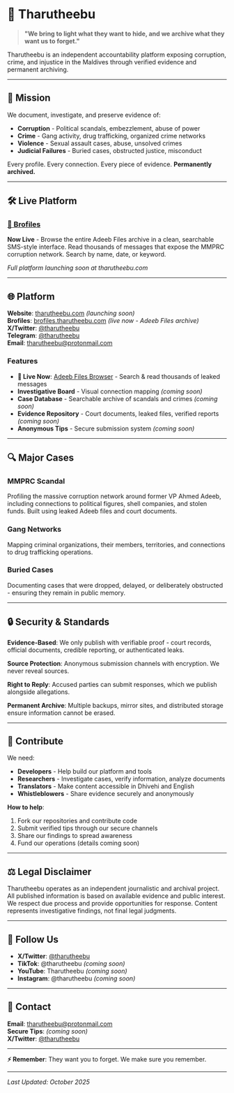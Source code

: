 # 🔴 Tharutheebu

> **"We bring to light what they want to hide, and we archive what they want us to forget."**

Tharutheebu is an independent accountability platform exposing corruption, crime, and injustice in the Maldives through verified evidence and permanent archiving.

---

## 🎯 Mission

We document, investigate, and preserve evidence of:
- **Corruption** - Political scandals, embezzlement, abuse of power
- **Crime** - Gang activity, drug trafficking, organized crime networks
- **Violence** - Sexual assault cases, abuse, unsolved crimes
- **Judicial Failures** - Buried cases, obstructed justice, misconduct

Every profile. Every connection. Every piece of evidence. **Permanently archived.**

---

## 🛠️ Live Platform

### [📱 Brofiles](https://brofiles.tharutheebu.com)
**Now Live** - Browse the entire Adeeb Files archive in a clean, searchable SMS-style interface. Read thousands of messages that expose the MMPRC corruption network. Search by name, date, or keyword.

*Full platform launching soon at tharutheebu.com*

---

## 🌐 Platform

**Website**: [tharutheebu.com](https://tharutheebu.com) *(launching soon)*  
**Brofiles**: [brofiles.tharutheebu.com](https://brofiles.tharutheebu.com) *(live now - Adeeb Files archive)*  
**X/Twitter**: [@tharutheebu](https://x.com/tharutheebu)  
**Telegram**: [@tharutheebu](https://t.me/tharutheebu)  
**Email**: tharutheebu@protonmail.com

### Features
- **🔴 Live Now**: [Adeeb Files Browser](https://brofiles.tharutheebu.com) - Search & read thousands of leaked messages
- **Investigative Board** - Visual connection mapping *(coming soon)*
- **Case Database** - Searchable archive of scandals and crimes *(coming soon)*
- **Evidence Repository** - Court documents, leaked files, verified reports *(coming soon)*
- **Anonymous Tips** - Secure submission system *(coming soon)*

---

## 🔍 Major Cases

### MMPRC Scandal
Profiling the massive corruption network around former VP Ahmed Adeeb, including connections to political figures, shell companies, and stolen funds. Built using leaked Adeeb files and court documents.

### Gang Networks
Mapping criminal organizations, their members, territories, and connections to drug trafficking operations.

### Buried Cases
Documenting cases that were dropped, delayed, or deliberately obstructed - ensuring they remain in public memory.

---

## 🔒 Security & Standards

**Evidence-Based**: We only publish with verifiable proof - court records, official documents, credible reporting, or authenticated leaks.

**Source Protection**: Anonymous submission channels with encryption. We never reveal sources.

**Right to Reply**: Accused parties can submit responses, which we publish alongside allegations.

**Permanent Archive**: Multiple backups, mirror sites, and distributed storage ensure information cannot be erased.

---

## 🤝 Contribute

We need:
- **Developers** - Help build our platform and tools
- **Researchers** - Investigate cases, verify information, analyze documents
- **Translators** - Make content accessible in Dhivehi and English
- **Whistleblowers** - Share evidence securely and anonymously

**How to help**:
1. Fork our repositories and contribute code
2. Submit verified tips through our secure channels
3. Share our findings to spread awareness
4. Fund our operations (details coming soon)

---

## ⚖️ Legal Disclaimer

Tharutheebu operates as an independent journalistic and archival project. All published information is based on available evidence and public interest. We respect due process and provide opportunities for response. Content represents investigative findings, not final legal judgments.

---

## 📱 Follow Us

- **X/Twitter**: [@tharutheebu](https://x.com/tharutheebu)
- **TikTok**: @tharutheebu *(coming soon)*
- **YouTube**: Tharutheebu *(coming soon)*
- **Instagram**: @tharutheebu *(coming soon)*

---

## 💬 Contact

**Email**: tharutheebu@protonmail.com  
**Secure Tips**: *(coming soon)*  
**X/Twitter**: [@tharutheebu](https://x.com/tharutheebu)

---

**⚡ Remember**: They want you to forget. We make sure you remember.

---

*Last Updated: October 2025*